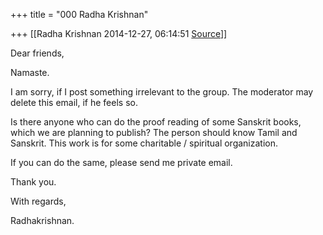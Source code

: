 +++
title = "000 Radha Krishnan"

+++
[[Radha Krishnan	2014-12-27, 06:14:51 [Source](https://groups.google.com/g/samskrita/c/aSYBKztP-l8)]]



Dear friends,

  

Namaste.

  

I am sorry, if I post something irrelevant to the group. The moderator may delete this email, if he feels so.

  

Is there anyone who can do the proof reading of some Sanskrit books, which we are planning to publish? The person should know Tamil and Sanskrit. This work is for some charitable / spiritual organization.

  

If you can do the same, please send me private email.

  

Thank you.

With regards,

Radhakrishnan.

